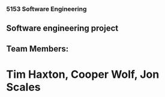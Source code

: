###  5153 Software Engineering

##  Software engineering project 

## Team Members: 

# Tim Haxton, Cooper Wolf,  Jon Scales


